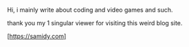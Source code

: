 Hi, i mainly write about coding and video games and such.

thank you my 1 singular viewer for visiting this weird blog site.

[https://samidy.com]
